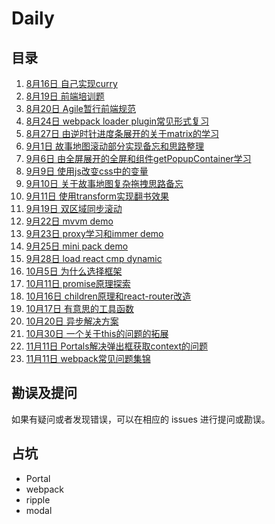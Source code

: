 # Daily

## 目录

1. [8月16日 自己实现curry](https://github.com/HuangQiii/Daily/blob/master/816/816.md)
2. [8月19日 前端培训题](https://github.com/HuangQiii/Daily/tree/master/819/webpack-test)
3. [8月20日 Agile暂行前端规范](https://github.com/HuangQiii/Daily/blob/master/8.20/Backlog.js)
4. [8月24日 webpack loader plugin常见形式复习](https://github.com/HuangQiii/Daily/blob/master/824/824.md)
5. [8月27日 由逆时针进度条展开的关于matrix的学习](https://github.com/HuangQiii/Daily/blob/master/827-matrix/827-matrix.md)
6. [9月1日 故事地图滚动部分实现备忘和思路整理](https://github.com/HuangQiii/Daily/blob/master/91-scroll/user_story_map_scroll.md)
7. [9月6日 由全屏展开的全屏和组件getPopupContainer学习](https://github.com/HuangQiii/Daily/blob/master/96-fullScreen/96-fullScreen.md)
8. [9月9日 使用js改变css中的变量](https://github.com/HuangQiii/Daily/blob/master/99-cssValue/99-cssValue.md)
9. [9月10日 关于故事地图复杂拖拽思路备忘](https://github.com/HuangQiii/Daily/blob/master/910-drag/910-drag.md)
10. [9月11日 使用transform实现翻书效果](https://github.com/HuangQiii/Daily/blob/master/911-book/911-book.md)
11. [9月19日 双区域同步滚动](https://github.com/HuangQiii/Daily/blob/master/919-scrollBoth/919-scrollBoth.md)
12. [9月22日 mvvm demo](https://github.com/HuangQiii/Daily/blob/master//922-mvvm/922-mvvm.md)
13. [9月23日 proxy学习和immer demo](https://github.com/HuangQiii/Daily/blob/master/923-proxy/923-proxy.md)
14. [9月25日 mini pack demo](https://github.com/HuangQiii/Daily/blob/master/925-minipack/925-minipack.md)
15. [9月28日 load react cmp dynamic](https://github.com/HuangQiii/Daily/blob/master/928-reactDyCmp/928-reactDyCmp.md)
16. [10月5日 为什么选择框架](https://github.com/HuangQiii/Daily/blob/master/105-whyReact/105-whyReact.md)
17. [10月11日 promise原理探索](https://github.com/HuangQiii/Daily/blob/master/1011-promise/1011-promise.md)
18. [10月16日 children原理和react-router改造](https://github.com/HuangQiii/Daily/blob/master/1016-children/1016-children.md)
19. [10月17日 有意思的工具函数](https://github.com/HuangQiii/Daily/tree/master/1017-try)
20. [10月20日 异步解决方案](https://github.com/HuangQiii/Daily/blob/master/1020-async/1020-async.md)
21. [10月30日 一个关于this的问题的拓展](https://github.com/HuangQiii/Daily/blob/master/1030-this/1030-this.md)
22. [11月11日 Portals解决弹出框获取context的问题](https://github.com/HuangQiii/Daily/blob/master/1111-portal/1111-portal.md)
23. [11月11日 webpack常见问题集锦](https://github.com/HuangQiii/Daily/blob/master/1111-wepack/1111-webpack.md)

## 勘误及提问

如果有疑问或者发现错误，可以在相应的 issues 进行提问或勘误。

## 占坑

- Portal
- webpack
- ripple
- modal
